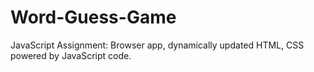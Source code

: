 # Word-Guess-Game
JavaScript Assignment: Browser app, dynamically updated HTML, CSS powered by JavaScript code.
